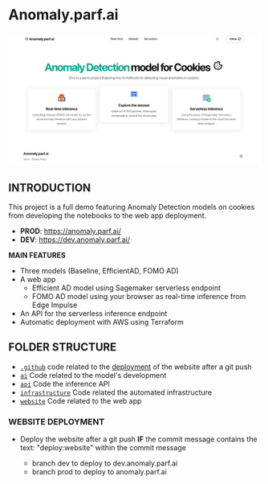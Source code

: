 # Anomaly.parf.ai

![](website/src/assets/images/default.png)

## INTRODUCTION

This project is a full demo featuring Anomaly Detection models on cookies from developing the notebooks to the web app deployment.

- **PROD**: https://anomaly.parf.ai/
- **DEV**: https://dev.anomaly.parf.ai/


**MAIN FEATURES**

- Three models (Baseline, EfficientAD, FOMO AD)
- A web app
    - Efficient AD model using Sagemaker serverless endpoint
    - FOMO AD model using your browser as real-time inference from Edge Impulse
- An API for the serverless inference endpoint
- Automatic deployment with AWS using Terraform

## FOLDER STRUCTURE

- [`.github`](.github/) code related to the [deployment](#website-deployment) of the website after a git push
- [`ai`](ai/) Code related to the model's development
- [`api`](api/) Code the inference API
- [`infrastructure`](infrastructure/) Code related the automated infrastructure
- [`website`](website/) Code related to the web app



### WEBSITE DEPLOYMENT

- Deploy the website after a git push **IF** the commit message contains the text: "deploy:website" within the commit message

    - branch dev to deploy to dev.anomaly.parf.ai
    - branch prod to deploy to anomaly.parf.ai